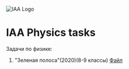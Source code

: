 ![IAA Logo](https://raw.githubusercontent.com/Yuamble/IAA2005/main/IAA_Logo.png)

# IAA Physics tasks

Задачи по физике:
 
1. "Зеленая полоса"(2020)(8-9 классы) [Файл](https://iaa2005.tk/tasks/Зеленая%20полоса.pdf)
